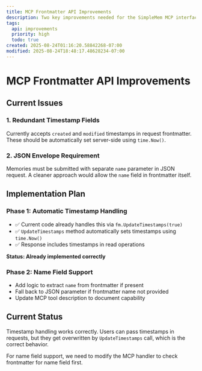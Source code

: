 ```yaml
---
title: MCP Frontmatter API Improvements
description: Two key improvements needed for the SimpleMem MCP interface
tags:
  api: improvements
  priority: high
  todo: true
created: 2025-08-24T01:16:20.58842268-07:00
modified: 2025-08-24T18:48:17.48628234-07:00
---
```


# MCP Frontmatter API Improvements

## Current Issues

### 1. Redundant Timestamp Fields
Currently accepts `created` and `modified` timestamps in request frontmatter. These should be automatically set server-side using `time.Now()`.

### 2. JSON Envelope Requirement
Memories must be submitted with separate `name` parameter in JSON request. A cleaner approach would allow the `name` field in frontmatter itself.

## Implementation Plan

### Phase 1: Automatic Timestamp Handling
- ✅ Current code already handles this via `fm.UpdateTimestamps(true)`
- ✅ `UpdateTimestamps` method automatically sets timestamps using `time.Now()`
- ✅ Response includes timestamps in read operations

**Status: Already implemented correctly**

### Phase 2: Name Field Support
- Add logic to extract `name` from frontmatter if present
- Fall back to JSON parameter if frontmatter name not provided
- Update MCP tool description to document capability

## Current Status

Timestamp handling works correctly. Users can pass timestamps in requests, but they get overwritten by `UpdateTimestamps` call, which is the correct behavior.

For name field support, we need to modify the MCP handler to check frontmatter for name field first.